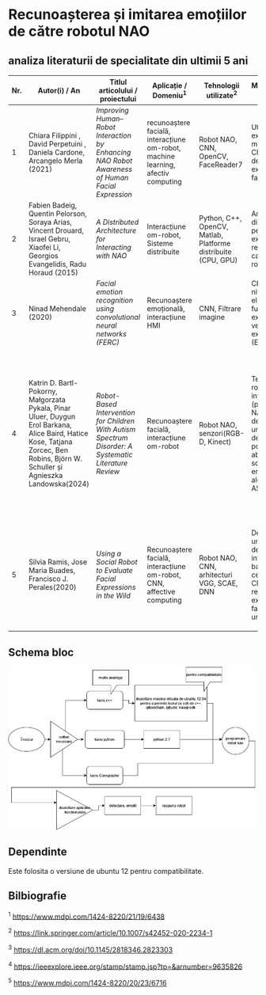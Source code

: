 # Recunoașterea și imitarea emoțiilor de către robotul NAO

## analiza literaturii de specialitate din ultimii 5 ani

| Nr. | Autor(i) / An | Titlul articolului / proiectului | Aplicație / Domeniu<sup>1</sup> | Tehnologii utilizate<sup>2</sup> | Metodologie / Abordare<sup>3</sup> | Rezultate<sup>4</sup> | Limitări<sup>5</sup> | Comentarii suplimentare<sup>6</sup> |
|-----|---------------|----------------------------------|----------------------------------|----------------------------------|-------------------------------------|------------------------|------------------------|--------------------------------------|
| 1   | Chiara Filippini , David Perpetuini , Daniela Cardone, Arcangelo Merla (2021) | *Improving Human–Robot Interaction by Enhancing NAO Robot Awareness of Human Facial Expression* | recunoaștere facială, interacțiune om-robot, machine learning, afectiv computing | Robot NAO, CNN, OpenCV, FaceReader7 | Utilizare și extindere a modelului CNN pentru detectarea expresiilor faciale | Acuratețe de 91% pentru "fericit", 90% pentru "trist", 75% pentru "surprins" și "speriat" | Acuratețe scăzută pentru expresiile "neutru" și "furios"; sensibilitate la iluminat și orientarea feței | Studiul îmbunătățește detectarea emoțiilor pentru a crea o interacțiune mai naturală cu robotul NAO |
| 2   | Fabien Badeig, Quentin Pelorson, Soraya Arias, Vincent Drouard, Israel Gebru, Xiaofei Li, Georgios Evangelidis, Radu Horaud (2015) | *A Distributed Architecture for Interacting with NAO* | Interacțiune om-robot, Sisteme distribuite | Python, C++, OpenCV, Matlab, Platforme distribuite (CPU, GPU) | Arhitectură distribuită pentru extinderea resurselor de calcul ale robotului NAO | Îmbunătățește procesarea expresiilor faciale și analiza audio | Necesită cunoștințe avansate pentru dezvoltarea software-ului și resurse de calcul suplimentare | Simplifică sarcinile complexe prin folosirea resurselor externe pentru analiză detaliată |
| 3   | Ninad Mehendale (2020) | *Facial emotion recognition using convolutional neural networks (FERC)* | Recunoaștere emoțională, interacțiune HMI | CNN, Filtrare imagine | CNN pe două niveluri: eliminare fundal și extragere vector expresional (EV) | Acuratețe de 96% pentru 5 emoții de bază (fericire, tristețe, surpriză etc.) | Probleme cu orientarea imaginii și părul facial în prezența umbrelor sau a fețelor multiple | Algoritm aplicabil în detectarea minciunilor și analiza emoțională în educație |
| 4   |Katrin D. Bartl-Pokorny, Małgorzata Pykala, Pinar Uluer, Duygun Erol Barkana, Alice Baird, Hatice Kose, Tatjana Zorcec, Ben Robins, Björn W. Schuller și Agnieszka Landowska(2024)|*Robot-Based Intervention for Children With Autism Spectrum Disorder: A Systematic Literature Review* | Recunoaștere facială, interacțiune om-robot | Robot NAO, senzori(RGB-D, Kinect) |Testarea roboților interactivi (precum NAO) în dezvoltarea unor sisteme de terapie ce pot îmbunătăți abilitățile sociale și emoționale ale copiilor cu ASD | Utilizarea pe scară largă a roboților NAO în comunicarea dintre terapeuți și copiii cu ASD. Copiii au demonstrat îmbunătățiri în recunoașterea emoțiilor de bază, precum fericire, tristețe, frică și furie, atunci când au interacționat cu NAO | Capacitatea limitată a lui NAO de a gestiona abordări personalizate, de a diferenția emoțiile copiilor |                                      |
| 5   |Silvia Ramis, Jose Maria Buades, Francisco J. Perales(2020) | *Using a Social Robot to Evaluate Facial Expressions in the Wild*  | Recunoaștere facială, interacțiune om-robot, CNN, affective computing | Robot NAO, CNN, arhitecturi VGG, SCAE, DNN | Dezvoltarea unui sistem de interacțiune bazat pe NAO ce folosește CNN pentru recunoașterea expresiilor faciale umane. | Rezultate competitive ale recunoașterii emoțiilor de către NAO în comparație cu cele ale experților din domeniu | Confundarea emoțiilor neutre cu cele de furie, procesor limitat NAO în vederea sarcinilor de procesare pentru interacțiunea fluentă cu utilizatorul |  |

## Schema bloc

![schema bloc](diagram.png)

## Dependinte
Este folosita o versiune de ubuntu 12 pentru compatibilitate.

## Bilbiografie
<sup>1</sup> https://www.mdpi.com/1424-8220/21/19/6438

<sup>2</sup> https://link.springer.com/article/10.1007/s42452-020-2234-1

<sup>3</sup> https://dl.acm.org/doi/10.1145/2818346.2823303

<sup>4</sup> https://ieeexplore.ieee.org/stamp/stamp.jsp?tp=&arnumber=9635826

<sup>5</sup> https://www.mdpi.com/1424-8220/20/23/6716
